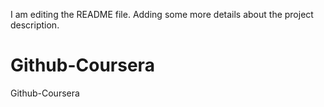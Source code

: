 I am editing the README file. Adding some more details about the project description.
# Github-Coursera
Github-Coursera
